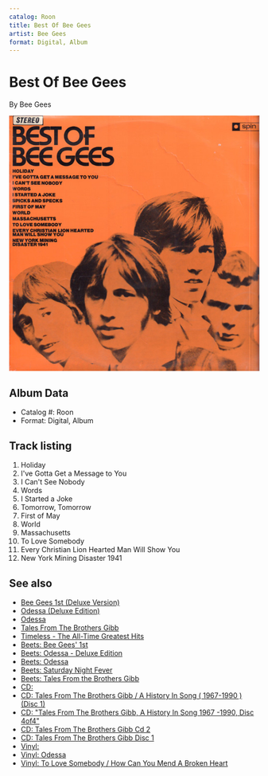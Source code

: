 ```yaml
---
catalog: Roon
title: Best Of Bee Gees
artist: Bee Gees
format: Digital, Album
---
```


# Best Of Bee Gees

By Bee Gees

![](../../assets/albumcovers/Bee_Gees-Best_Of_Bee_Gees.png)

## Album Data

- Catalog #: Roon
- Format: Digital, Album


## Track listing


1. Holiday
2. I've Gotta Get a Message to You
3. I Can't See Nobody
4. Words
5. I Started a Joke
6. Tomorrow, Tomorrow
7. First of May
8. World
9. Massachusetts
10. To Love Somebody
11. Every Christian Lion Hearted Man Will Show You
12. New York Mining Disaster 1941


## See also

- [Bee Gees 1st (Deluxe Version)](Bee_Gees_1st_Deluxe_Version.md)
- [Odessa (Deluxe Edition)](Odessa_Deluxe_Edition.md)
- [Odessa](Odessa-_The_Complete_Odessa.md)
- [Tales From The Brothers Gibb](Tales_From_The_Brothers_Gibb.md)
- [Timeless - The All-Time Greatest Hits](Timeless_-_The_All-Time_Greatest_Hits.md)
- [Beets: Bee Gees' 1st](../../Beets/Bee_Gees/Bee_Gees_1st.md)
- [Beets: Odessa - Deluxe Edition](../../Beets/Bee_Gees/Odessa_-_Deluxe_Edition.md)
- [Beets: Odessa](../../Beets/Bee_Gees/Odessa.md)
- [Beets: Saturday Night Fever](../../Beets/Bee_Gees/Saturday_Night_Fever.md)
- [Beets: Tales From the Brothers Gibb](../../Beets/Bee_Gees/Tales_From_the_Brothers_Gibb.md)
- [CD: ](../../CD/Bee_Gees/Bee_Gees.md)
- [CD: Tales From The Brothers Gibb / A History In Song ( 1967-1990 ) (Disc 1)](../../CD/Bee_Gees/Tales_From_The_Brothers_Gibb_-_A_History_In_Song__1967-1990__Disc_1.md)
- [CD: "Tales From The Brothers Gibb, A History In Song 1967 -1990, Disc 4of4"](../../CD/Bee_Gees/Tales_From_The_Brothers_Gibb__A_History_In_Song_1967_-1990__Disc_4of4.md)
- [CD: Tales From The Brothers Gibb Cd 2](../../CD/Bee_Gees/Tales_From_The_Brothers_Gibb_Cd_2.md)
- [CD: Tales From The Brothers Gibb Disc 1](../../CD/Bee_Gees/Tales_From_The_Brothers_Gibb_Disc_1.md)
- [Vinyl: ](../../Vinyl/Bee_Gees/Bee_Gees.md)
- [Vinyl: Odessa](../../Vinyl/Bee_Gees/Odessa.md)
- [Vinyl: To Love Somebody / How Can You Mend A Broken Heart](../../Vinyl/Bee_Gees/To_Love_Somebody_-_How_Can_You_Mend_A_Broken_Heart.md)
